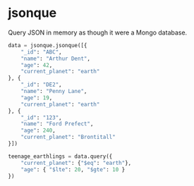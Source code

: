# jsonque

Query JSON in memory as though it were a Mongo database.


```python
data = jsonque.jsonque([{
    "_id": "ABC",
    "name": "Arthur Dent",
    "age": 42,
    "current_planet": "earth"
}, {
    "_id": "DE2",
    "name": "Penny Lane",
    "age": 19,
    "current_planet": "earth"
}, {
    "_id": "123",
    "name": "Ford Prefect",
    "age": 240,
    "current_planet": "Brontitall"
}])

teenage_earthlings = data.query({
    "current_planet": {"$eq": "earth"},
    "age": { "$lte": 20, "$gte": 10 }
})
```
